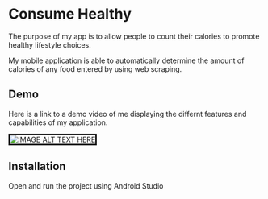 # Consume Healthy
The purpose of my app is to allow people to count their calories to promote healthy lifestyle choices. 

My mobile application is able to automatically determine the amount of calories of any food entered by using web scraping.

## Demo
Here is a link to a demo video of me displaying the differnt features and capabilities of my application.

<a href="https://www.youtube.com/watch?v=PuwLEvCN-KI" target="_blank"><img src="https://i9.ytimg.com/vi/PuwLEvCN-KI/mq2.jpg?sqp=CKynyO4F&rs=AOn4CLDAfJkD5Pc1UxrVOnbaJyrR2w-7aw" 
alt="IMAGE ALT TEXT HERE" border="3" /></a>

## Installation

Open and run the project using Android Studio